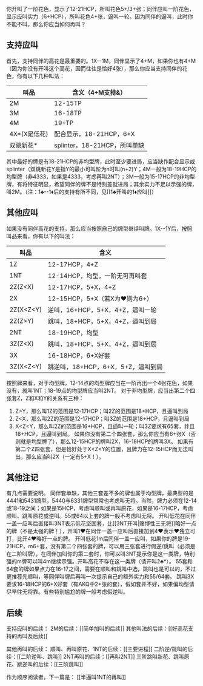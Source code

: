 你开叫了一阶花色，显示了12-21HCP，所叫花色5+/3+张；同伴应叫一阶花色，显示应叫实力（6+HCP），所叫花色4+张，逼叫一轮。因为同伴的逼叫，此时你不能不叫，那么你应当如何再叫？
## 支持应叫
首先，支持同伴的高花是最重要的。1X--1M，同伴显示了4+M，如果你也有4+M（因为你没有开叫这个高花，因而往往是恰好4张），那么你应当支持同伴的花色，你有以下几种叫法：

| 叫品        | 含义（4+M支持&）             |
| --------- | ---------------------- |
| 2M        | 12-15TP                |
| 3M        | 16-18TP                |
| 4M        | 19+TP                  |
| 4X*(X是低花) | 配合显示，18-21HCP，6+X      |
| 双跳新花*     | splinter，18-21HCP，所叫单缺 |
其中最好的牌是有18-21HCP的非均型牌，此时至少要进局，应当缺作配合显示或splinter（双跳新花Y是指Y的最小可叫阶为n时叫(n+2)Y；4M一般为18-19HCP的均型牌（非4333，如果是4333，考虑再叫2NT）；3M一般为15-17HCP的非均型牌，有将特征明显，希望同伴的牌不是特别差就进局；其余实力不足以示强的牌，叫2M。（注：1♣--1♦后的支持有所不同，见[[1♣开叫的1♦应叫]]）

## 其他应叫
如果没有同伴高花的支持，那么应当按照自己的牌型继续叫牌。1X--1Y后，按照叫品来看，你有以下的叫法：

| 叫品        | 含义                      |
| --------- | ----------------------- |
| 1Z        | 12-17HCP，4+Z            |
| 1NT       | 12-14HCP，均型，一阶无可再叫套     |
| 2Z(Z<X)   | 12-17HCP，5+X，4+Z        |
| 2X        | 12-15HCP，5+X（若X为♥则为6+）  |
| 2Z(X<Z<Y) | 逆叫，16+HCP，5+X，4+Z，逼叫一轮  |
| 2Z(Z>Y)   | 跳叫，18+HCP，5+X，4+Z，逼叫到局  |
| 2NT       | 18-19HCP，均型             |
| 3Z(Z<X)   | 跳叫，18+HCP，5+X，4+Z，逼叫到局  |
| 3X        | 16-18HCP，6+X好套          |
| 3Z(X<Z<Y) | 跳逆叫，18+HCP，6+X，5+Z，逼叫到局 |
按照牌来看，对于均型牌，12-14点的均型牌应当在一阶再出一个4张花色，如果没有，就叫1NT；18-19点的均型牌应当叫2NT。
对于非均型牌，应当出第二个四张套Z，Z和X和Y的关系有三种：
1. Z>Y，那么叫1Z的范围是12-17HCP；叫2Z的范围是18+HCP，且逼叫到局
2. Z<X，那么叫2Z的范围是12-17HCP；叫3Z的范围是18+HCP，且逼叫到局
3. X<Z<Y，那么叫2Z的范围是16+HCP，且逼叫一轮；叫3Z要求有65套，并且18+HCP，且逼叫到局。
如果你没有第二个四张套，那么你应当有6+张X（否则就是均型牌了），那么12-15HCP的牌叫2X，16-18HCP的牌叫3X。 如果有第二个Z四张套，但是恰好处于X<Z<Y的位置，且牌力在12-15HCP而无法叫出，那么应当叫2X（一定有5+X！）。

## 其他注记
有几点需要说明。
同伴套单缺，其他三套差不多的牌也属于均型牌，最典型的是4441和5431牌型，5440与6331牌型常常也考虑叫无将。当然，牌力必须在12-14或18-19之间；如果是15HCP，考虑叫顺叫或再叫原花，如果是16-17HCP，考虑顺叫、跳叫原花或逆叫。55或64以上套的牌一般不考虑叫无将。
开叫低花在同伴一盖一应叫后直接叫3NT表示低花坚固套，比[[3NT开叫|赌博性三无将]]略好一点的牌（不是太强的牌！），开叫1♥在同伴一盖一应叫后直接加到4♥表示♥独立可打，比开4♥略好一点的牌。
开叫低花1m后同伴一盖一应叫，如果你的牌是19-21HCP，m6+套，没有第二个四张套的牌，可以用三张套进行假逆/跳叫（必须是在二阶叫牌），在同伴加叫你的第二套时，你可以叫3NT提示你是这一类牌，特别强的m牌可以叫4m继续示强。开叫高花不存在这一类牌（请开叫2♣*）。
55套和64套的牌如果点力在16-17之间，需要在顺叫和跳叫中选，跳叫也是可以的，不过更推荐先顺叫，等同伴叫牌后再叫一次提示自己的额外实力和55/64套。
跳叫3X要求16-18HCP的6+X好套（有AKQ中2+张的套），假如套并不好，如果偏均型请尽早往无将靠。有些特别尴尬的牌一般考虑假逆叫。

## 后续
支持应叫的后续：
2M的后续：[[简单加叫的后续]]
其他叫法的后续：[[好高花支持的再叫及后续]]

其他再叫的后续：
顺叫、再叫原花、1NT的后续：[[主要进程]]
二阶逆/跳叫的后续：[[二阶逆叫、跳叫]]
2NT再叫的后续：[[再叫2NT]]
三阶跳叫新花、跳叫原花、跳逆叫的后续：[[三阶跳叫]]

作为顺序阅读者，下一篇是：
[[半逼叫1NT的再叫]]
